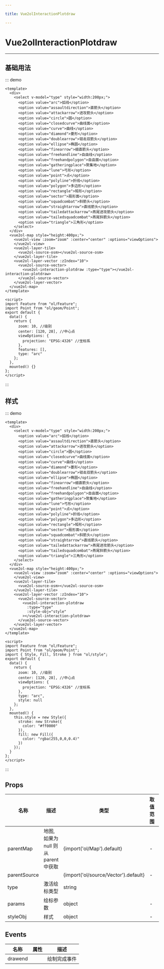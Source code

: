 ```yaml
---

title: Vue2olInteractionPlotdraw

---
```


# Vue2olInteractionPlotdraw

---

## 基础用法

::: demo

```vue
<template>
  <div>
    <select v-model="type" style="width:200px;">
      <option value="arc">弧线</option>
      <option value="assaultdirection">直箭头</option>
      <option value="attackarrow">进攻箭头</option>
      <option value="circle">圆</option>
      <option value="closedcurve">曲线面</option>
      <option value="curve">曲线</option>
      <option value="diamond">菱形</option>
      <option value="doublearrow">钳击双箭头</option>
      <option value="ellipse">椭圆</option>
      <option value="finearrow">细直箭头</option>
      <option value="freehandline">自由线</option>
      <option value="freehandpolygon">自由面</option>
      <option value="gatheringplace">聚集地</option>
      <option value="lune">弓形</option>
      <option value="point">点</option>
      <option value="polyline">折线</option>
      <option value="polygon">多边形</option>
      <option value="rectangle">矩形</option>
      <option value="sector">扇形面</option>
      <option value="squadcombat">斜箭头</option>
      <option value="straightarrow">直线箭头</option>
      <option value="tailedattackarrow">燕尾进攻箭头</option>
      <option value="tailedsquadcombat">燕尾斜箭头</option>
      <option value="triangle">三角形</option>
    </select>
  </div>
  <vue2ol-map style="height:400px;">
    <vue2ol-view :zoom="zoom" :center="center" :options="viewOptions">
    </vue2ol-view>
    <vue2ol-layer-tile>
      <vue2ol-source-osm></vue2ol-source-osm>
    </vue2ol-layer-tile>
    <vue2ol-layer-vector :zIndex="10">
      <vue2ol-source-vector>
        <vue2ol-interaction-plotdraw :type="type"></vue2ol-interaction-plotdraw>
      </vue2ol-source-vector>
    </vue2ol-layer-vector>
  </vue2ol-map>
</template>

<script>
import Feature from "ol/Feature";
import Point from "ol/geom/Point";
export default {
  data() {
    return {
      zoom: 10, //级别
      center: [120, 28], //中心点
      viewOptions: {
        projection: "EPSG:4326" //坐标系
      },
      features: [],
      type: "arc"
    };
  },
  mounted() {}
};
</script>
```

:::

## 样式

::: demo

```vue
<template>
  <div>
    <select v-model="type" style="width:200px;">
      <option value="arc">弧线</option>
      <option value="assaultdirection">直箭头</option>
      <option value="attackarrow">进攻箭头</option>
      <option value="circle">圆</option>
      <option value="closedcurve">曲线面</option>
      <option value="curve">曲线</option>
      <option value="diamond">菱形</option>
      <option value="doublearrow">钳击双箭头</option>
      <option value="ellipse">椭圆</option>
      <option value="finearrow">细直箭头</option>
      <option value="freehandline">自由线</option>
      <option value="freehandpolygon">自由面</option>
      <option value="gatheringplace">聚集地</option>
      <option value="lune">弓形</option>
      <option value="point">点</option>
      <option value="polyline">折线</option>
      <option value="polygon">多边形</option>
      <option value="rectangle">矩形</option>
      <option value="sector">扇形面</option>
      <option value="squadcombat">斜箭头</option>
      <option value="straightarrow">直线箭头</option>
      <option value="tailedattackarrow">燕尾进攻箭头</option>
      <option value="tailedsquadcombat">燕尾斜箭头</option>
      <option value="triangle">三角形</option>
    </select>
  </div>
  <vue2ol-map style="height:400px;">
    <vue2ol-view :zoom="zoom" :center="center" :options="viewOptions">
    </vue2ol-view>
    <vue2ol-layer-tile>
      <vue2ol-source-osm></vue2ol-source-osm>
    </vue2ol-layer-tile>
    <vue2ol-layer-vector :zIndex="10">
      <vue2ol-source-vector>
        <vue2ol-interaction-plotdraw
          :type="type"
          :style-obj="style"
        ></vue2ol-interaction-plotdraw>
      </vue2ol-source-vector>
    </vue2ol-layer-vector>
  </vue2ol-map>
</template>

<script>
import Feature from "ol/Feature";
import Point from "ol/geom/Point";
import { Style, Fill, Stroke } from "ol/style";
export default {
  data() {
    return {
      zoom: 10, //级别
      center: [120, 28], //中心点
      viewOptions: {
        projection: "EPSG:4326" //坐标系
      },
      type: "arc",
      style: null
    };
  },
  mounted() {
    this.style = new Style({
      stroke: new Stroke({
        color: "#ff0000"
      }),
      fill: new Fill({
        color: "rgba(255,0,0,0.4)"
      })
    });
  }
};
</script>
```

:::

## Props

| 名称         | 描述                                | 类型                                 | 取值范围 | 默认值 |
| ------------ | ----------------------------------- | ------------------------------------ | -------- | ------ |
| parentMap    | 地图,如果为 null 则从 parent 中获取 | {import('ol/Map').default}           | -        |        |
| parentSource |                                     | {import('ol/source/Vector').default} | -        |        |
| type         | 激活绘标类型                        | string                               |          |        |
| params       | 绘标参数                            | object                               | -        |        |
| styleObj     | 样式                                | object                               | -        |        |

## Events

| 名称    | 属性 | 描述         |
| ------- | ---- | ------------ |
| drawend |      | 绘制完成事件 |
